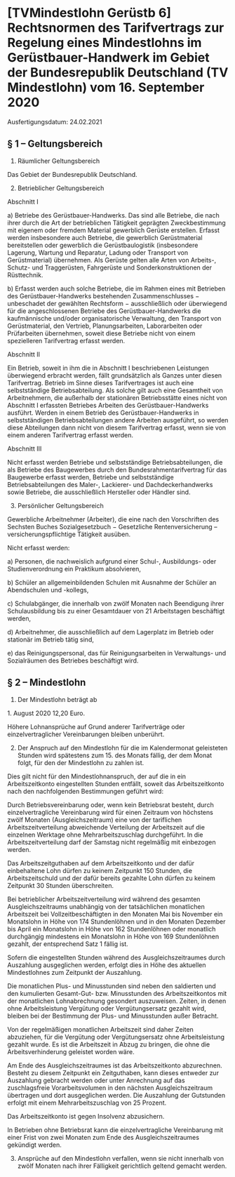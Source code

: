 # [TVMindestlohn Gerüstb 6] Rechtsnormen des Tarifvertrags zur Regelung eines Mindestlohns im Gerüstbauer-Handwerk im Gebiet der Bundesrepublik Deutschland (TV Mindestlohn) vom 16. September 2020

Ausfertigungsdatum: 24.02.2021

 

## § 1 – Geltungsbereich

1. Räumlicher Geltungsbereich

Das Gebiet der Bundesrepublik Deutschland.

2. Betrieblicher Geltungsbereich

Abschnitt I

a) Betriebe des Gerüstbauer-Handwerks. Das sind alle Betriebe, die nach ihrer durch die Art der betrieblichen Tätigkeit geprägten Zweckbestimmung mit eigenem oder fremdem Material gewerblich Gerüste erstellen. Erfasst werden insbesondere auch Betriebe, die gewerblich Gerüstmaterial bereitstellen oder gewerblich die Gerüstbaulogistik (insbesondere Lagerung, Wartung und Reparatur, Ladung oder Transport von Gerüstmaterial) übernehmen. Als Gerüste gelten alle Arten von Arbeits-, Schutz- und Traggerüsten, Fahrgerüste und Sonderkonstruktionen der Rüsttechnik.

b) Erfasst werden auch solche Betriebe, die im Rahmen eines mit Betrieben des Gerüstbauer-Handwerks bestehenden Zusammenschlusses − unbeschadet der gewählten Rechtsform − ausschließlich oder überwiegend für die angeschlossenen Betriebe des Gerüstbauer-Handwerks die kaufmännische und/oder organisatorische Verwaltung, den Transport von Gerüstmaterial, den Vertrieb, Planungsarbeiten, Laborarbeiten oder Prüfarbeiten übernehmen, soweit diese Betriebe nicht von einem spezielleren Tarifvertrag erfasst werden.

Abschnitt II

Ein Betrieb, soweit in ihm die in Abschnitt I beschriebenen Leistungen überwiegend erbracht werden, fällt grundsätzlich als Ganzes unter diesen Tarifvertrag. Betrieb im Sinne dieses Tarifvertrages ist auch eine selbstständige Betriebsabteilung. Als solche gilt auch eine Gesamtheit von Arbeitnehmern, die außerhalb der stationären Betriebsstätte eines nicht von Abschnitt I erfassten Betriebes Arbeiten des Gerüstbauer-Handwerks ausführt. Werden in einem Betrieb des Gerüstbauer-Handwerks in selbstständigen Betriebsabteilungen andere Arbeiten ausgeführt, so werden diese Abteilungen dann nicht von diesem Tarifvertrag erfasst, wenn sie von einem anderen Tarifvertrag erfasst werden.

Abschnitt III

Nicht erfasst werden Betriebe und selbstständige Betriebsabteilungen, die als Betriebe des Baugewerbes durch den Bundesrahmentarifvertrag für das Baugewerbe erfasst werden, Betriebe und selbstständige Betriebsabteilungen des Maler-, Lackierer- und Dachdeckerhandwerks sowie Betriebe, die ausschließlich Hersteller oder Händler sind.

3. Persönlicher Geltungsbereich

Gewerbliche Arbeitnehmer (Arbeiter), die eine nach den Vorschriften des Sechsten Buches Sozialgesetzbuch − Gesetzliche Rentenversicherung – versicherungspflichtige Tätigkeit ausüben.

Nicht erfasst werden:

a) Personen, die nachweislich aufgrund einer Schul-, Ausbildungs- oder Studienverordnung ein Praktikum absolvieren,

b) Schüler an allgemeinbildenden Schulen mit Ausnahme der Schüler an Abendschulen und -kollegs,

c) Schulabgänger, die innerhalb von zwölf Monaten nach Beendigung ihrer Schulausbildung bis zu einer Gesamtdauer von 21 Arbeitstagen beschäftigt werden,

d) Arbeitnehmer, die ausschließlich auf dem Lagerplatz im Betrieb oder stationär im Betrieb tätig sind,

e) das Reinigungspersonal, das für Reinigungsarbeiten in Verwaltungs- und Sozialräumen des Betriebes beschäftigt wird.


## § 2 – Mindestlohn

1. Der Mindestlohn beträgt ab

1\. August 2020 12,20 Euro.

Höhere Lohnansprüche auf Grund anderer Tarifverträge oder einzelvertraglicher Vereinbarungen bleiben unberührt.

2. Der Anspruch auf den Mindestlohn für die im Kalendermonat geleisteten Stunden wird spätestens zum 15. des Monats fällig, der dem Monat folgt, für den der Mindestlohn zu zahlen ist.

Dies gilt nicht für den Mindestlohnanspruch, der auf die in ein Arbeitszeitkonto eingestellten Stunden entfällt, soweit das Arbeitszeitkonto nach den nachfolgenden Bestimmungen geführt wird:

Durch Betriebsvereinbarung oder, wenn kein Betriebsrat besteht, durch einzelvertragliche Vereinbarung wird für einen Zeitraum von höchstens zwölf Monaten (Ausgleichszeitraum) eine von der tariflichen Arbeitszeitverteilung abweichende Verteilung der Arbeitszeit auf die einzelnen Werktage ohne Mehrarbeitszuschlag durchgeführt. In die Arbeitszeitverteilung darf der Samstag nicht regelmäßig mit einbezogen werden.

Das Arbeitszeitguthaben auf dem Arbeitszeitkonto und der dafür einbehaltene Lohn dürfen zu keinem Zeitpunkt 150 Stunden, die Arbeitszeitschuld und der dafür bereits gezahlte Lohn dürfen zu keinem Zeitpunkt 30 Stunden überschreiten.

Bei betrieblicher Arbeitszeitverteilung wird während des gesamten Ausgleichszeitraums unabhängig von der tatsächlichen monatlichen Arbeitszeit bei Vollzeitbeschäftigten in den Monaten Mai bis November ein Monatslohn in Höhe von 174 Stundenlöhnen und in den Monaten Dezember bis April ein Monatslohn in Höhe von 162 Stundenlöhnen oder monatlich durchgängig mindestens ein Monatslohn in Höhe von 169 Stundenlöhnen gezahlt, der entsprechend Satz 1 fällig ist.

Sofern die eingestellten Stunden während des Ausgleichszeitraumes durch Auszahlung ausgeglichen werden, erfolgt dies in Höhe des aktuellen Mindestlohnes zum Zeitpunkt der Auszahlung.

Die monatlichen Plus- und Minusstunden sind neben den saldierten und den kumulierten Gesamt-Gut- bzw. Minusstunden des Arbeitszeitkontos mit der monatlichen Lohnabrechnung gesondert auszuweisen. Zeiten, in denen ohne Arbeitsleistung Vergütung oder Vergütungsersatz gezahlt wird, bleiben bei der Bestimmung der Plus- und Minusstunden außer Betracht.

Von der regelmäßigen monatlichen Arbeitszeit sind daher Zeiten abzuziehen, für die Vergütung oder Vergütungsersatz ohne Arbeitsleistung gezahlt wurde. Es ist die Arbeitszeit in Abzug zu bringen, die ohne die Arbeitsverhinderung geleistet worden wäre.

Am Ende des Ausgleichszeitraumes ist das Arbeitszeitkonto abzurechnen. Besteht zu diesem Zeitpunkt ein Zeitguthaben, kann dieses entweder zur Auszahlung gebracht werden oder unter Anrechnung auf das zuschlagsfreie Vorarbeitsvolumen in den nächsten Ausgleichszeitraum übertragen und dort ausgeglichen werden. Die Auszahlung der Gutstunden erfolgt mit einem Mehrarbeitszuschlag von 25 Prozent.

Das Arbeitszeitkonto ist gegen Insolvenz abzusichern.

In Betrieben ohne Betriebsrat kann die einzelvertragliche Vereinbarung mit einer Frist von zwei Monaten zum Ende des Ausgleichszeitraumes gekündigt werden.

3. Ansprüche auf den Mindestlohn verfallen, wenn sie nicht innerhalb von zwölf Monaten nach ihrer Fälligkeit gerichtlich geltend gemacht werden.
